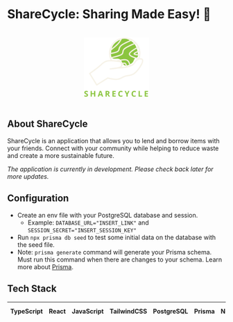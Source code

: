 # ShareCycle: Sharing Made Easy! 🔄

<br />
  <div align="center">
    <img src="./src/Images/sharecycle-white.png" alt="Logo" width="150px" height="auto">
  </div>
<br />

## About ShareCycle
ShareCycle is an application that allows you to lend and borrow items with your friends. Connect with your community while helping to reduce waste and create a more sustainable future.

_The application is currently in development. Please check back later for more updates._

## Configuration
- Create an env file with your PostgreSQL database and session.
  - Example: `DATABASE_URL="INSERT_LINK"` and `SESSION_SECRET="INSERT_SESSION_KEY"`
- Run `npx prisma db seed` to test some initial data on the database with the seed file. 
- Note: `prisma generate` command will generate your Prisma schema. Must run this command when there are changes to your schema. Learn more about [Prisma]([url](https://www.prisma.io/docs/orm/prisma-client/setup-and-configuration/generating-prisma-client)https://www.prisma.io/docs/orm/prisma-client/setup-and-configuration/generating-prisma-client).

## Tech Stack
| TypeScript | React | JavaScript | TailwindCSS | PostgreSQL | Prisma | Node | Express | React Router | Jest |
|------------|-------|------------|-------------|------------|--------|------|---------|--------------|------|

